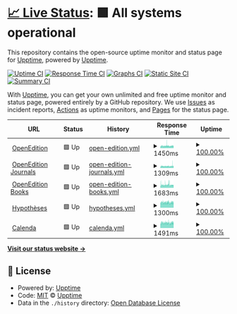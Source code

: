 # [📈 Live Status](https://upptime.github.io/upptime): <!--live status--> **🟩 All systems operational**

This repository contains the open-source uptime monitor and status page for [Upptime](https://upptime.js.org), powered by [Upptime](https://github.com/upptime/upptime).

[![Uptime CI](https://github.com/upptime/upptime/workflows/Uptime%20CI/badge.svg)](https://github.com/upptime/upptime/actions?query=workflow%3A%22Uptime+CI%22)
[![Response Time CI](https://github.com/upptime/upptime/workflows/Response%20Time%20CI/badge.svg)](https://github.com/upptime/upptime/actions?query=workflow%3A%22Response+Time+CI%22)
[![Graphs CI](https://github.com/upptime/upptime/workflows/Graphs%20CI/badge.svg)](https://github.com/upptime/upptime/actions?query=workflow%3A%22Graphs+CI%22)
[![Static Site CI](https://github.com/upptime/upptime/workflows/Static%20Site%20CI/badge.svg)](https://github.com/upptime/upptime/actions?query=workflow%3A%22Static+Site+CI%22)
[![Summary CI](https://github.com/upptime/upptime/workflows/Summary%20CI/badge.svg)](https://github.com/upptime/upptime/actions?query=workflow%3A%22Summary+CI%22)

With [Upptime](https://upptime.js.org), you can get your own unlimited and free uptime monitor and status page, powered entirely by a GitHub repository. We use [Issues](https://github.com/upptime/upptime/issues) as incident reports, [Actions](https://github.com/upptime/upptime/actions) as uptime monitors, and [Pages](https://upptime.github.io/upptime) for the status page.

<!--start: status pages-->
<!-- This summary is generated by Upptime (https://github.com/upptime/upptime) -->
<!-- Do not edit this manually, your changes will be overwritten -->
<!-- prettier-ignore -->
| URL | Status | History | Response Time | Uptime |
| --- | ------ | ------- | ------------- | ------ |
| <img alt="" src="https://favicons.githubusercontent.com/www.openedition.org" height="13"> [OpenEdition](https://www.openedition.org) | 🟩 Up | [open-edition.yml](https://github.com/bcenou/OEStatus/commits/HEAD/history/open-edition.yml) | <details><summary><img alt="Response time graph" src="./graphs/open-edition/response-time-week.png" height="20"> 1450ms</summary><br><a href="https://upptime.github.io/upptime/history/open-edition"><img alt="Response time 1450" src="https://img.shields.io/endpoint?url=https%3A%2F%2Fraw.githubusercontent.com%2Fbcenou%2FOEStatus%2FHEAD%2Fapi%2Fopen-edition%2Fresponse-time.json"></a><br><a href="https://upptime.github.io/upptime/history/open-edition"><img alt="24-hour response time 1450" src="https://img.shields.io/endpoint?url=https%3A%2F%2Fraw.githubusercontent.com%2Fbcenou%2FOEStatus%2FHEAD%2Fapi%2Fopen-edition%2Fresponse-time-day.json"></a><br><a href="https://upptime.github.io/upptime/history/open-edition"><img alt="7-day response time 1450" src="https://img.shields.io/endpoint?url=https%3A%2F%2Fraw.githubusercontent.com%2Fbcenou%2FOEStatus%2FHEAD%2Fapi%2Fopen-edition%2Fresponse-time-week.json"></a><br><a href="https://upptime.github.io/upptime/history/open-edition"><img alt="30-day response time 1450" src="https://img.shields.io/endpoint?url=https%3A%2F%2Fraw.githubusercontent.com%2Fbcenou%2FOEStatus%2FHEAD%2Fapi%2Fopen-edition%2Fresponse-time-month.json"></a><br><a href="https://upptime.github.io/upptime/history/open-edition"><img alt="1-year response time 1450" src="https://img.shields.io/endpoint?url=https%3A%2F%2Fraw.githubusercontent.com%2Fbcenou%2FOEStatus%2FHEAD%2Fapi%2Fopen-edition%2Fresponse-time-year.json"></a></details> | <details><summary><a href="https://upptime.github.io/upptime/history/open-edition">100.00%</a></summary><a href="https://upptime.github.io/upptime/history/open-edition"><img alt="All-time uptime 100.00%" src="https://img.shields.io/endpoint?url=https%3A%2F%2Fraw.githubusercontent.com%2Fbcenou%2FOEStatus%2FHEAD%2Fapi%2Fopen-edition%2Fuptime.json"></a><br><a href="https://upptime.github.io/upptime/history/open-edition"><img alt="24-hour uptime 100.00%" src="https://img.shields.io/endpoint?url=https%3A%2F%2Fraw.githubusercontent.com%2Fbcenou%2FOEStatus%2FHEAD%2Fapi%2Fopen-edition%2Fuptime-day.json"></a><br><a href="https://upptime.github.io/upptime/history/open-edition"><img alt="7-day uptime 100.00%" src="https://img.shields.io/endpoint?url=https%3A%2F%2Fraw.githubusercontent.com%2Fbcenou%2FOEStatus%2FHEAD%2Fapi%2Fopen-edition%2Fuptime-week.json"></a><br><a href="https://upptime.github.io/upptime/history/open-edition"><img alt="30-day uptime 100.00%" src="https://img.shields.io/endpoint?url=https%3A%2F%2Fraw.githubusercontent.com%2Fbcenou%2FOEStatus%2FHEAD%2Fapi%2Fopen-edition%2Fuptime-month.json"></a><br><a href="https://upptime.github.io/upptime/history/open-edition"><img alt="1-year uptime 100.00%" src="https://img.shields.io/endpoint?url=https%3A%2F%2Fraw.githubusercontent.com%2Fbcenou%2FOEStatus%2FHEAD%2Fapi%2Fopen-edition%2Fuptime-year.json"></a></details>
| <img alt="" src="https://favicons.githubusercontent.com/journals.openedition.org" height="13"> [OpenEdition Journals](https://journals.openedition.org) | 🟩 Up | [open-edition-journals.yml](https://github.com/bcenou/OEStatus/commits/HEAD/history/open-edition-journals.yml) | <details><summary><img alt="Response time graph" src="./graphs/open-edition-journals/response-time-week.png" height="20"> 1309ms</summary><br><a href="https://upptime.github.io/upptime/history/open-edition-journals"><img alt="Response time 1309" src="https://img.shields.io/endpoint?url=https%3A%2F%2Fraw.githubusercontent.com%2Fbcenou%2FOEStatus%2FHEAD%2Fapi%2Fopen-edition-journals%2Fresponse-time.json"></a><br><a href="https://upptime.github.io/upptime/history/open-edition-journals"><img alt="24-hour response time 1309" src="https://img.shields.io/endpoint?url=https%3A%2F%2Fraw.githubusercontent.com%2Fbcenou%2FOEStatus%2FHEAD%2Fapi%2Fopen-edition-journals%2Fresponse-time-day.json"></a><br><a href="https://upptime.github.io/upptime/history/open-edition-journals"><img alt="7-day response time 1309" src="https://img.shields.io/endpoint?url=https%3A%2F%2Fraw.githubusercontent.com%2Fbcenou%2FOEStatus%2FHEAD%2Fapi%2Fopen-edition-journals%2Fresponse-time-week.json"></a><br><a href="https://upptime.github.io/upptime/history/open-edition-journals"><img alt="30-day response time 1309" src="https://img.shields.io/endpoint?url=https%3A%2F%2Fraw.githubusercontent.com%2Fbcenou%2FOEStatus%2FHEAD%2Fapi%2Fopen-edition-journals%2Fresponse-time-month.json"></a><br><a href="https://upptime.github.io/upptime/history/open-edition-journals"><img alt="1-year response time 1309" src="https://img.shields.io/endpoint?url=https%3A%2F%2Fraw.githubusercontent.com%2Fbcenou%2FOEStatus%2FHEAD%2Fapi%2Fopen-edition-journals%2Fresponse-time-year.json"></a></details> | <details><summary><a href="https://upptime.github.io/upptime/history/open-edition-journals">100.00%</a></summary><a href="https://upptime.github.io/upptime/history/open-edition-journals"><img alt="All-time uptime 100.00%" src="https://img.shields.io/endpoint?url=https%3A%2F%2Fraw.githubusercontent.com%2Fbcenou%2FOEStatus%2FHEAD%2Fapi%2Fopen-edition-journals%2Fuptime.json"></a><br><a href="https://upptime.github.io/upptime/history/open-edition-journals"><img alt="24-hour uptime 100.00%" src="https://img.shields.io/endpoint?url=https%3A%2F%2Fraw.githubusercontent.com%2Fbcenou%2FOEStatus%2FHEAD%2Fapi%2Fopen-edition-journals%2Fuptime-day.json"></a><br><a href="https://upptime.github.io/upptime/history/open-edition-journals"><img alt="7-day uptime 100.00%" src="https://img.shields.io/endpoint?url=https%3A%2F%2Fraw.githubusercontent.com%2Fbcenou%2FOEStatus%2FHEAD%2Fapi%2Fopen-edition-journals%2Fuptime-week.json"></a><br><a href="https://upptime.github.io/upptime/history/open-edition-journals"><img alt="30-day uptime 100.00%" src="https://img.shields.io/endpoint?url=https%3A%2F%2Fraw.githubusercontent.com%2Fbcenou%2FOEStatus%2FHEAD%2Fapi%2Fopen-edition-journals%2Fuptime-month.json"></a><br><a href="https://upptime.github.io/upptime/history/open-edition-journals"><img alt="1-year uptime 100.00%" src="https://img.shields.io/endpoint?url=https%3A%2F%2Fraw.githubusercontent.com%2Fbcenou%2FOEStatus%2FHEAD%2Fapi%2Fopen-edition-journals%2Fuptime-year.json"></a></details>
| <img alt="" src="https://favicons.githubusercontent.com/books.openedition.org" height="13"> [OpenEdition Books](https://books.openedition.org) | 🟩 Up | [open-edition-books.yml](https://github.com/bcenou/OEStatus/commits/HEAD/history/open-edition-books.yml) | <details><summary><img alt="Response time graph" src="./graphs/open-edition-books/response-time-week.png" height="20"> 1683ms</summary><br><a href="https://upptime.github.io/upptime/history/open-edition-books"><img alt="Response time 1683" src="https://img.shields.io/endpoint?url=https%3A%2F%2Fraw.githubusercontent.com%2Fbcenou%2FOEStatus%2FHEAD%2Fapi%2Fopen-edition-books%2Fresponse-time.json"></a><br><a href="https://upptime.github.io/upptime/history/open-edition-books"><img alt="24-hour response time 1683" src="https://img.shields.io/endpoint?url=https%3A%2F%2Fraw.githubusercontent.com%2Fbcenou%2FOEStatus%2FHEAD%2Fapi%2Fopen-edition-books%2Fresponse-time-day.json"></a><br><a href="https://upptime.github.io/upptime/history/open-edition-books"><img alt="7-day response time 1683" src="https://img.shields.io/endpoint?url=https%3A%2F%2Fraw.githubusercontent.com%2Fbcenou%2FOEStatus%2FHEAD%2Fapi%2Fopen-edition-books%2Fresponse-time-week.json"></a><br><a href="https://upptime.github.io/upptime/history/open-edition-books"><img alt="30-day response time 1683" src="https://img.shields.io/endpoint?url=https%3A%2F%2Fraw.githubusercontent.com%2Fbcenou%2FOEStatus%2FHEAD%2Fapi%2Fopen-edition-books%2Fresponse-time-month.json"></a><br><a href="https://upptime.github.io/upptime/history/open-edition-books"><img alt="1-year response time 1683" src="https://img.shields.io/endpoint?url=https%3A%2F%2Fraw.githubusercontent.com%2Fbcenou%2FOEStatus%2FHEAD%2Fapi%2Fopen-edition-books%2Fresponse-time-year.json"></a></details> | <details><summary><a href="https://upptime.github.io/upptime/history/open-edition-books">100.00%</a></summary><a href="https://upptime.github.io/upptime/history/open-edition-books"><img alt="All-time uptime 100.00%" src="https://img.shields.io/endpoint?url=https%3A%2F%2Fraw.githubusercontent.com%2Fbcenou%2FOEStatus%2FHEAD%2Fapi%2Fopen-edition-books%2Fuptime.json"></a><br><a href="https://upptime.github.io/upptime/history/open-edition-books"><img alt="24-hour uptime 100.00%" src="https://img.shields.io/endpoint?url=https%3A%2F%2Fraw.githubusercontent.com%2Fbcenou%2FOEStatus%2FHEAD%2Fapi%2Fopen-edition-books%2Fuptime-day.json"></a><br><a href="https://upptime.github.io/upptime/history/open-edition-books"><img alt="7-day uptime 100.00%" src="https://img.shields.io/endpoint?url=https%3A%2F%2Fraw.githubusercontent.com%2Fbcenou%2FOEStatus%2FHEAD%2Fapi%2Fopen-edition-books%2Fuptime-week.json"></a><br><a href="https://upptime.github.io/upptime/history/open-edition-books"><img alt="30-day uptime 100.00%" src="https://img.shields.io/endpoint?url=https%3A%2F%2Fraw.githubusercontent.com%2Fbcenou%2FOEStatus%2FHEAD%2Fapi%2Fopen-edition-books%2Fuptime-month.json"></a><br><a href="https://upptime.github.io/upptime/history/open-edition-books"><img alt="1-year uptime 100.00%" src="https://img.shields.io/endpoint?url=https%3A%2F%2Fraw.githubusercontent.com%2Fbcenou%2FOEStatus%2FHEAD%2Fapi%2Fopen-edition-books%2Fuptime-year.json"></a></details>
| <img alt="" src="https://favicons.githubusercontent.com/hypotheses.org" height="13"> [Hypothèses](https://hypotheses.org) | 🟩 Up | [hypotheses.yml](https://github.com/bcenou/OEStatus/commits/HEAD/history/hypotheses.yml) | <details><summary><img alt="Response time graph" src="./graphs/hypotheses/response-time-week.png" height="20"> 1300ms</summary><br><a href="https://upptime.github.io/upptime/history/hypotheses"><img alt="Response time 1300" src="https://img.shields.io/endpoint?url=https%3A%2F%2Fraw.githubusercontent.com%2Fbcenou%2FOEStatus%2FHEAD%2Fapi%2Fhypotheses%2Fresponse-time.json"></a><br><a href="https://upptime.github.io/upptime/history/hypotheses"><img alt="24-hour response time 1300" src="https://img.shields.io/endpoint?url=https%3A%2F%2Fraw.githubusercontent.com%2Fbcenou%2FOEStatus%2FHEAD%2Fapi%2Fhypotheses%2Fresponse-time-day.json"></a><br><a href="https://upptime.github.io/upptime/history/hypotheses"><img alt="7-day response time 1300" src="https://img.shields.io/endpoint?url=https%3A%2F%2Fraw.githubusercontent.com%2Fbcenou%2FOEStatus%2FHEAD%2Fapi%2Fhypotheses%2Fresponse-time-week.json"></a><br><a href="https://upptime.github.io/upptime/history/hypotheses"><img alt="30-day response time 1300" src="https://img.shields.io/endpoint?url=https%3A%2F%2Fraw.githubusercontent.com%2Fbcenou%2FOEStatus%2FHEAD%2Fapi%2Fhypotheses%2Fresponse-time-month.json"></a><br><a href="https://upptime.github.io/upptime/history/hypotheses"><img alt="1-year response time 1300" src="https://img.shields.io/endpoint?url=https%3A%2F%2Fraw.githubusercontent.com%2Fbcenou%2FOEStatus%2FHEAD%2Fapi%2Fhypotheses%2Fresponse-time-year.json"></a></details> | <details><summary><a href="https://upptime.github.io/upptime/history/hypotheses">100.00%</a></summary><a href="https://upptime.github.io/upptime/history/hypotheses"><img alt="All-time uptime 100.00%" src="https://img.shields.io/endpoint?url=https%3A%2F%2Fraw.githubusercontent.com%2Fbcenou%2FOEStatus%2FHEAD%2Fapi%2Fhypotheses%2Fuptime.json"></a><br><a href="https://upptime.github.io/upptime/history/hypotheses"><img alt="24-hour uptime 100.00%" src="https://img.shields.io/endpoint?url=https%3A%2F%2Fraw.githubusercontent.com%2Fbcenou%2FOEStatus%2FHEAD%2Fapi%2Fhypotheses%2Fuptime-day.json"></a><br><a href="https://upptime.github.io/upptime/history/hypotheses"><img alt="7-day uptime 100.00%" src="https://img.shields.io/endpoint?url=https%3A%2F%2Fraw.githubusercontent.com%2Fbcenou%2FOEStatus%2FHEAD%2Fapi%2Fhypotheses%2Fuptime-week.json"></a><br><a href="https://upptime.github.io/upptime/history/hypotheses"><img alt="30-day uptime 100.00%" src="https://img.shields.io/endpoint?url=https%3A%2F%2Fraw.githubusercontent.com%2Fbcenou%2FOEStatus%2FHEAD%2Fapi%2Fhypotheses%2Fuptime-month.json"></a><br><a href="https://upptime.github.io/upptime/history/hypotheses"><img alt="1-year uptime 100.00%" src="https://img.shields.io/endpoint?url=https%3A%2F%2Fraw.githubusercontent.com%2Fbcenou%2FOEStatus%2FHEAD%2Fapi%2Fhypotheses%2Fuptime-year.json"></a></details>
| <img alt="" src="https://favicons.githubusercontent.com/calenda.org" height="13"> [Calenda](https://calenda.org) | 🟩 Up | [calenda.yml](https://github.com/bcenou/OEStatus/commits/HEAD/history/calenda.yml) | <details><summary><img alt="Response time graph" src="./graphs/calenda/response-time-week.png" height="20"> 1491ms</summary><br><a href="https://upptime.github.io/upptime/history/calenda"><img alt="Response time 1491" src="https://img.shields.io/endpoint?url=https%3A%2F%2Fraw.githubusercontent.com%2Fbcenou%2FOEStatus%2FHEAD%2Fapi%2Fcalenda%2Fresponse-time.json"></a><br><a href="https://upptime.github.io/upptime/history/calenda"><img alt="24-hour response time 1491" src="https://img.shields.io/endpoint?url=https%3A%2F%2Fraw.githubusercontent.com%2Fbcenou%2FOEStatus%2FHEAD%2Fapi%2Fcalenda%2Fresponse-time-day.json"></a><br><a href="https://upptime.github.io/upptime/history/calenda"><img alt="7-day response time 1491" src="https://img.shields.io/endpoint?url=https%3A%2F%2Fraw.githubusercontent.com%2Fbcenou%2FOEStatus%2FHEAD%2Fapi%2Fcalenda%2Fresponse-time-week.json"></a><br><a href="https://upptime.github.io/upptime/history/calenda"><img alt="30-day response time 1491" src="https://img.shields.io/endpoint?url=https%3A%2F%2Fraw.githubusercontent.com%2Fbcenou%2FOEStatus%2FHEAD%2Fapi%2Fcalenda%2Fresponse-time-month.json"></a><br><a href="https://upptime.github.io/upptime/history/calenda"><img alt="1-year response time 1491" src="https://img.shields.io/endpoint?url=https%3A%2F%2Fraw.githubusercontent.com%2Fbcenou%2FOEStatus%2FHEAD%2Fapi%2Fcalenda%2Fresponse-time-year.json"></a></details> | <details><summary><a href="https://upptime.github.io/upptime/history/calenda">100.00%</a></summary><a href="https://upptime.github.io/upptime/history/calenda"><img alt="All-time uptime 100.00%" src="https://img.shields.io/endpoint?url=https%3A%2F%2Fraw.githubusercontent.com%2Fbcenou%2FOEStatus%2FHEAD%2Fapi%2Fcalenda%2Fuptime.json"></a><br><a href="https://upptime.github.io/upptime/history/calenda"><img alt="24-hour uptime 100.00%" src="https://img.shields.io/endpoint?url=https%3A%2F%2Fraw.githubusercontent.com%2Fbcenou%2FOEStatus%2FHEAD%2Fapi%2Fcalenda%2Fuptime-day.json"></a><br><a href="https://upptime.github.io/upptime/history/calenda"><img alt="7-day uptime 100.00%" src="https://img.shields.io/endpoint?url=https%3A%2F%2Fraw.githubusercontent.com%2Fbcenou%2FOEStatus%2FHEAD%2Fapi%2Fcalenda%2Fuptime-week.json"></a><br><a href="https://upptime.github.io/upptime/history/calenda"><img alt="30-day uptime 100.00%" src="https://img.shields.io/endpoint?url=https%3A%2F%2Fraw.githubusercontent.com%2Fbcenou%2FOEStatus%2FHEAD%2Fapi%2Fcalenda%2Fuptime-month.json"></a><br><a href="https://upptime.github.io/upptime/history/calenda"><img alt="1-year uptime 100.00%" src="https://img.shields.io/endpoint?url=https%3A%2F%2Fraw.githubusercontent.com%2Fbcenou%2FOEStatus%2FHEAD%2Fapi%2Fcalenda%2Fuptime-year.json"></a></details>

<!--end: status pages-->

[**Visit our status website →**](https://upptime.github.io/upptime)

## 📄 License

- Powered by: [Upptime](https://github.com/upptime/upptime)
- Code: [MIT](./LICENSE) © [Upptime](https://upptime.js.org)
- Data in the `./history` directory: [Open Database License](https://opendatacommons.org/licenses/odbl/1-0/)
